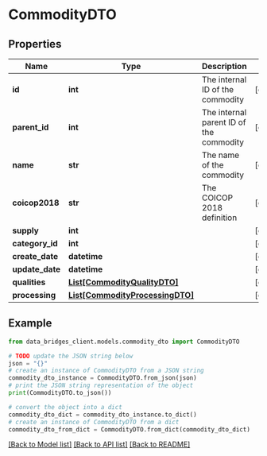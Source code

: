 # CommodityDTO


## Properties

Name | Type | Description | Notes
------------ | ------------- | ------------- | -------------
**id** | **int** | The internal ID of the commodity | [optional] 
**parent_id** | **int** | The internal parent ID of the commodity | [optional] 
**name** | **str** | The name of the commodity | [optional] 
**coicop2018** | **str** | The COICOP 2018 definition | [optional] 
**supply** | **int** |  | [optional] 
**category_id** | **int** |  | [optional] 
**create_date** | **datetime** |  | [optional] 
**update_date** | **datetime** |  | [optional] 
**qualities** | [**List[CommodityQualityDTO]**](CommodityQualityDTO.md) |  | [optional] 
**processing** | [**List[CommodityProcessingDTO]**](CommodityProcessingDTO.md) |  | [optional] 

## Example

```python
from data_bridges_client.models.commodity_dto import CommodityDTO

# TODO update the JSON string below
json = "{}"
# create an instance of CommodityDTO from a JSON string
commodity_dto_instance = CommodityDTO.from_json(json)
# print the JSON string representation of the object
print(CommodityDTO.to_json())

# convert the object into a dict
commodity_dto_dict = commodity_dto_instance.to_dict()
# create an instance of CommodityDTO from a dict
commodity_dto_from_dict = CommodityDTO.from_dict(commodity_dto_dict)
```
[[Back to Model list]](../README.md#documentation-for-models) [[Back to API list]](../README.md#documentation-for-api-endpoints) [[Back to README]](../README.md)


